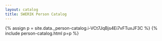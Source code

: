 ```yaml
---
layout: catalog
title: SWERIK Person Catalog
---
```

{% assign p = site.data._person-catalog.i-VCt7JqBjs4Ei7vFTuxJF3C %}
{% include person-catalog.html p=p %}


